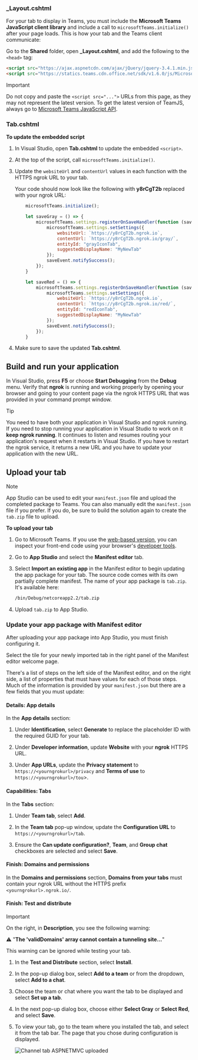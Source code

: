 ### _Layout.cshtml

For your tab to display in Teams, you must include the **Microsoft Teams JavaScript client library** and include a call to `microsoftTeams.initialize()` after your page loads. This is how your tab and the Teams client communicate:

Go to the **Shared** folder, open **_Layout.cshtml**, and add the following to the `<head>` tag:

```html
<script src="https://ajax.aspnetcdn.com/ajax/jQuery/jquery-3.4.1.min.js"></script>
<script src="https://statics.teams.cdn.office.net/sdk/v1.6.0/js/MicrosoftTeams.min.js"></script>
```

>[!IMPORTANT]
> Do not copy and paste the `<script src="...">` URLs from this page, as they may not represent the latest version. To get the latest version of TeamJS, always go to [Microsoft Teams JavaScript API](https://www.npmjs.com/package/@microsoft/teams-js).

### Tab.cshtml

**To update the embedded script**

1. In Visual Studio, open **Tab.cshtml** to update the embedded `<script>`.

1. At the top of the script, call `microsoftTeams.initialize()`.

1. Update the `websiteUrl` and `contentUrl` values in each function with the HTTPS ngrok URL to your tab.

    Your code should now look like the following with **y8rCgT2b** replaced with your ngrok URL:

    ```javascript
        microsoftTeams.initialize();
    
        let saveGray = () => {
            microsoftTeams.settings.registerOnSaveHandler(function (saveEvent) {
                microsoftTeams.settings.setSettings({
                    websiteUrl: `https://y8rCgT2b.ngrok.io`,
                    contentUrl: `https://y8rCgT2b.ngrok.io/gray/`,
                    entityId: "grayIconTab",
                    suggestedDisplayName: "MyNewTab"
                });
                saveEvent.notifySuccess();
            });
        }

        let saveRed = () => {
            microsoftTeams.settings.registerOnSaveHandler(function (saveEvent) {
                microsoftTeams.settings.setSettings({
                    websiteUrl: `https://y8rCgT2b.ngrok.io`,
                    contentUrl: `https://y8rCgT2b.ngrok.io/red/`,
                    entityId: "redIconTab",
                    suggestedDisplayName: "MyNewTab"
                });
                saveEvent.notifySuccess();
            });
        }
    ```

1. Make sure to save the updated **Tab.cshtml**.

## Build and run your application

In Visual Studio, press **F5** or choose **Start Debugging** from the **Debug** menu. Verify that **ngrok** is running and working properly by opening your browser and going to your content page via the ngrok HTTPS URL that was provided in your command prompt window.

> [!TIP]
> You need to have both your application in Visual Studio and ngrok running. If you need to stop running your application in Visual Studio to work on it **keep ngrok running**. It continues to listen and resumes routing your application's request when it restarts in Visual Studio. If you have to restart the ngrok service, it returns a new URL and you have to update your application with the new URL.

## Upload your tab

>[!Note]
> App Studio can be used to edit your `manifest.json` file and upload the completed package to Teams. You can also manually edit the `manifest.json` file if you prefer. If you do, be sure to build the solution again to create the `tab.zip` file to upload.

**To upload your tab**

1. Go to Microsoft Teams. If you use the [web-based version](https://teams.microsoft.com), you can inspect your front-end code using your browser's [developer tools](~/tabs/how-to/developer-tools.md).

1. Go to **App Studio** and select the **Manifest editor** tab.

1. Select **Import an existing app** in the Manifest editor to begin updating the app package for your tab. The source code comes with its own partially complete manifest. The name of your app package is `tab.zip`. It's available here:

    ```bash
    /bin/Debug/netcoreapp2.2/tab.zip
    ```

1. Upload `tab.zip` to App Studio.

### Update your app package with Manifest editor

After uploading your app package into App Studio, you must finish configuring it.

Select the tile for your newly imported tab in the right panel of the Manifest editor welcome page.

There's a list of steps on the left side of the Manifest editor, and on the right side, a list of properties that must have values for each of those steps. Much of the information is provided by your `manifest.json` but there are a few fields that you must update:

#### Details: App details

In the **App details** section:

1. Under **Identification**, select **Generate** to replace the placeholder ID with the required GUID for your tab.

1. Under **Developer information**, update **Website** with your **ngrok** HTTPS URL.

1. Under **App URLs**, update the **Privacy statement** to `https://<yourngrokurl>/privacy` and **Terms of use** to `https://<yourngrokurl>/tou`>.

#### Capabilities: Tabs

In the **Tabs** section:

1. Under **Team tab**, select **Add**.

1. In the **Team tab** pop-up window, update the **Configuration URL** to `https://<yourngrokurl>/tab`.

1. Ensure the **Can update configuration?**, **Team**, and **Group chat** checkboxes are selected and select **Save**.

#### Finish: Domains and permissions

In the **Domains and permissions** section, **Domains from your tabs** must contain your ngrok URL without the HTTPS prefix `<yourngrokurl>.ngrok.io/`.

#### Finish: Test and distribute

>[!IMPORTANT]
> On the right, in **Description**, you see the following warning:
>
> &#9888; "**The 'validDomains' array cannot contain a tunneling site...**"
>
> This warning can be ignored while testing your tab.

1. In the **Test and Distribute** section, select **Install**.

1. In the pop-up dialog box, select **Add to a team** or from the dropdown, select **Add to a chat**.

1. Choose the team or chat where you want the tab to be displayed and select **Set up a tab**.

1. In the next pop-up dialog box, choose either **Select Gray** or **Select Red**, and select **Save**.

1. To view your tab, go to the team where you installed the tab, and select it from the tab bar. The page that you chose during configuration is displayed.

    ![Channel tab ASPNETMVC uploaded](../../assets/images/tab-images/channeltabaspnetmvcuploaded.png)
